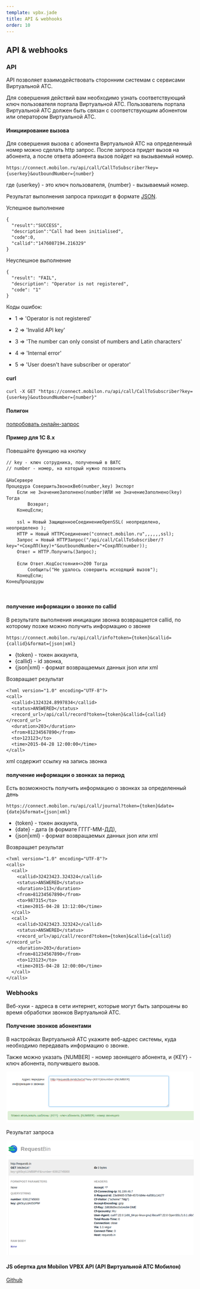```yaml
--- 
template: vpbx.jade
title: API & webhooks
order: 10
---
```


## API & webhooks

### API 

API позволяет взаимодействовать сторонним системам с сервисами Виртуальной АТС. 

Для совершения действий вам необходимо узнать соответствующий ключ пользователя портала Виртуальной АТС. Пользователь портала Виртуальной АТС должен быть связан с соответствующим абонентом или оператором Виртуальной АТС. 

#### Инициирование вызова

Для совершения вызова с абонента Виртуальной АТС на определенный номер можно сделать http запрос. После запроса придет вызов на абонента, а после ответа абонента вызов пойдет на вызываемый номер.


`````
https://connect.mobilon.ru/api/call/CallToSubscriber?key={userkey}&outboundNumber={number}

`````
где {userkey} - это ключ пользователя, {number} - вызываемый номер.

Результат выполнения запроса приходит в формате [JSON](http://ru.wikipedia.org/wiki/JSON). 

Успешное выполнение
`````
{
  "result":"SUCCESS",
  "description":"Call had been initialised",
  "code":0,
  "callid":"1476087194.216329"
}
`````

Неуспешное выполнение
`````
{
  "result": "FAIL", 
  "description": "Operator is not registered",
  "code": "1"
}

`````

Коды ошибок:

- 1 => 'Operator is not registered'

- 2 => 'Invalid API key'

- 3 => 'The number can only consist of numbers and Latin characters'

- 4 => 'Internal error'

- 5 => 'User doesn\'t have subscriber or operator'



#### curl

`````
curl -X GET "https://connect.mobilon.ru/api/call/CallToSubscriber?key={userkey}&outboundNumber={number}"

`````

#### Полигон

[попробовать онлайн-запрос](https://antirek.github.io/mobilon-demo)

#### Пример для 1С 8.х

Повешайте функцию на кнопку

`````
// key - ключ сотрудника, полученный в ВАТС
// number - номер, на который нужно позвонить

&НаСервере
Процедура СовершитьЗвонокВеб(number,key) Экспорт       
    Если не ЗначениеЗаполнено(number)ИЛИ не ЗначениеЗаполнено(key) Тогда
        Возврат;                            
    КонецЕсли;
   
    ssl = Новый ЗащищенноеСоединениеOpenSSL( неопределено, неопределено );
    НТТР = Новый HTTPСоединение("connect.mobilon.ru",,,,,,ssl);
    Запрос = Новый HTTPЗапрос("/api/call/CallToSubscriber/?key="+СокрЛП(key)+"&outboundNumber="+СокрЛП(number));
    Ответ = НТТР.Получить(Запрос);
   
    Если Ответ.КодСостояния<>200 Тогда
        Сообщить("Не удалось совершить исходящий вызов");
    КонецЕсли;
КонецПроцедуры



`````


#### получение информации о звонке по callid

В результате выполнения инициации звонка возвращается callid, по которому позже можно получить информацию о звонке

`````
https://connect.mobilon.ru/api/call/info?token={token}&callid={callid}&format={json|xml}

`````

- {token} - токен аккаунта, 
- {callid} - id звонка, 
- {json|xml} - формат возвращаемых данных json или xml

Возвращает результат

`````
<?xml version="1.0" encoding="UTF-8"?>
<call>
  <callid>1324324.8997834</callid>
  <status>ANSWERED</status>
  <record_url>/api/call/record?token={token}&callid={callid}</record_url>
  <duration>203</duration>
  <from>81234567890</from>
  <to>123123</to>
  <time>2015-04-28 12:00:00</time>
</call>

`````

xml содержит ссылку на запись звонка



#### получение информации о звонках за период

Есть возможность получить информацию о звонках за определенный день

`````
https://connect.mobilon.ru/api/call/journal?token={token}&date={date}&format={json|xml}

`````

- {token} - токен аккаунта, 
- {date} - дата (в формате ГГГГ-ММ-ДД),
- {json|xml} - формат возвращаемых данных json или xml

Возвращает результат

`````
<?xml version="1.0" encoding="UTF-8"?>
<calls>
  <call>
    <callid>32423423.324324</callid>
    <status>ANSWERED</status>
    <duration>113</duration>
    <from>81234567890</from>
    <to>987315</to>
    <time>2015-04-28 13:12:00</time>
  </call>
  <call>
    <callid>32423423.323242</callid>
    <status>ANSWERED</status>
    <record_url>/api/call/record?token={token}&callid={callid}</record_url>
    <duration>203</duration>
    <from>81234567890</from>
    <to>123123</to>
    <time>2015-04-28 12:00:00</time>
  </call>
</calls>

`````



### Webhooks 

Веб-хуки - адреса в сети интернет, которые могут быть запрошены во время обработки звонков Виртуальной АТС.


#### Получение звонков абонентами

В настройках Виртуальной АТС укажите веб-адрес системы, куда необходимо передавать информацию о звонке.

Также можно указать {NUMBER] - номер звонящего абонента, и {KEY} - ключ абонента, получившего вызов.

![](images/webhooks_1.png)

Результат запроса

![](images/webhooks_2.png)



#### JS обертка для Mobilon VPBX API (API Виртуальной АТС Мобилон)

[Github](https://github.com/antirek/mobilon-vpbx-api.js)
